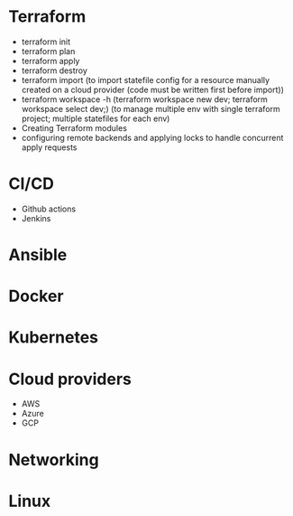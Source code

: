 # Terraform
- terraform init
- terraform plan
- terraform apply
- terraform destroy
- terraform import (to import statefile config for a resource manually created on a cloud provider (code must be written first before import))
- terraform workspace -h (terraform workspace new dev; terraform workspace select dev;) (to manage multiple env with single terraform project; multiple statefiles for each env)
- Creating Terraform modules
- configuring remote backends and applying locks to handle concurrent apply requests
  
# CI/CD
- Github actions
- Jenkins

# Ansible

# Docker

# Kubernetes

# Cloud providers
- AWS
- Azure
- GCP

# Networking 
# Linux
